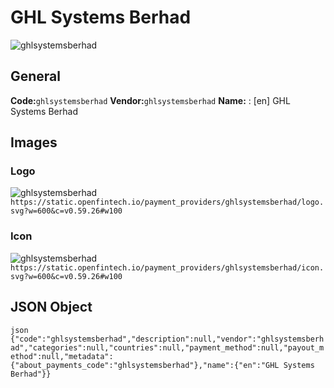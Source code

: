 # GHL Systems Berhad 
![ghlsystemsberhad](https://static.openfintech.io/payment_providers/ghlsystemsberhad/logo.svg?w=600&c=v0.59.26#w100) 
## General 
**Code:**`ghlsystemsberhad` 
**Vendor:**`ghlsystemsberhad` 
**Name:** 
:	[en] GHL Systems Berhad 
## Images 
### Logo 
![ghlsystemsberhad](https://static.openfintech.io/payment_providers/ghlsystemsberhad/logo.svg?w=600&c=v0.59.26#w100) 
``` https://static.openfintech.io/payment_providers/ghlsystemsberhad/logo.svg?w=600&c=v0.59.26#w100 ``` 
### Icon 
![ghlsystemsberhad](https://static.openfintech.io/payment_providers/ghlsystemsberhad/icon.svg?w=600&c=v0.59.26#w100) 
``` https://static.openfintech.io/payment_providers/ghlsystemsberhad/icon.svg?w=600&c=v0.59.26#w100 ``` 
## JSON Object 
```json {"code":"ghlsystemsberhad","description":null,"vendor":"ghlsystemsberhad","categories":null,"countries":null,"payment_method":null,"payout_method":null,"metadata":{"about_payments_code":"ghlsystemsberhad"},"name":{"en":"GHL Systems Berhad"}} ``` 
